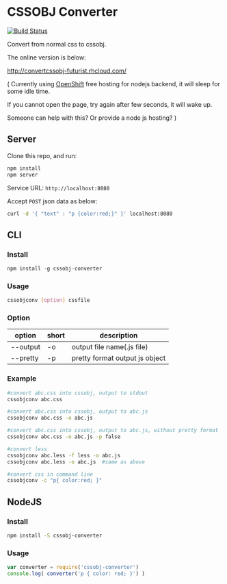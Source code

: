 # CSSOBJ Converter

[![Build Status](https://travis-ci.org/cssobj/cssobj-converter.svg?branch=master)](https://travis-ci.org/cssobj/cssobj-converter)

Convert from normal css to cssobj.

The online version is below:

http://convertcssobj-futurist.rhcloud.com/

( Currently using [OpenShift](https://www.openshift.com/) free hosting for nodejs backend, it will sleep for some idle time.

If you cannot open the page, try again after few seconds, it will wake up.

Someone can help with this? Or provide a node js hosting? )

## Server

Clone this repo, and run:

``` bash
npm install
npm server
```

Service URL: `http://localhost:8080`

Accept `POST` json data as below:

``` bash
curl -d '{ "text" : "p {color:red;}" }' localhost:8080
```

## CLI

### Install

``` javascript
npm install -g cssobj-converter
```

### Usage

``` bash
cssobjconv [option] cssfile
```

### Option

option | short | description
---|---|---
--output | -o | output file name(.js file)
--pretty | -p | pretty format output js object

### Example

``` bash
#convert abc.css into cssobj, output to stdout
cssobjconv abc.css

#convert abc.css into cssobj, output to abc.js
cssobjconv abc.css -o abc.js

#convert abc.css into cssobj, output to abc.js, without pretty format
cssobjconv abc.css -o abc.js -p false

#convert less
cssobjconv abc.less -f less -o abc.js
cssobjconv abc.less -o abc.js  #same as above

#convert css in command line
cssobjconv -c "p{ color:red; }"

```


## NodeJS

### Install

``` bash
npm install -S cssobj-converter
```

### Usage

``` javascript
var converter = require('cssobj-converter')
console.log( converter('p { color: red; }') )
```

